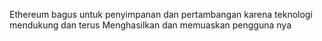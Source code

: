 <!-- TITLE: [Indonesian] Ethereum akan naik karena teknologi  terus dikembangkan dan ditingkatkan -->

Ethereum bagus untuk penyimpanan dan pertambangan karena teknologi mendukung dan terus 
Menghasilkan dan memuaskan pengguna nya